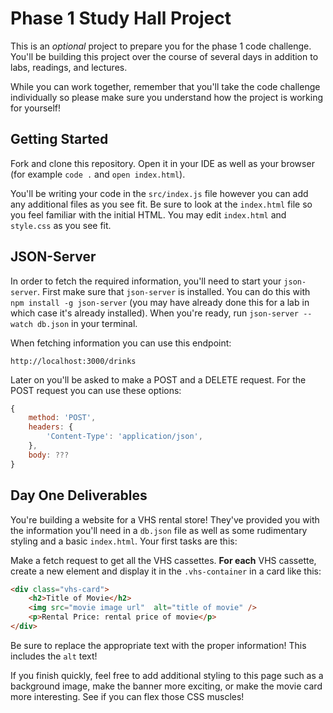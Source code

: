 # Phase 1 Study Hall Project

This is an *optional* project to prepare you for the phase 1 code challenge. You'll be building this project over the course of several days in addition to labs, readings, and lectures.

While you can work together, remember that you'll take the code challenge individually so please make sure you understand how the project is working for yourself!

## Getting Started

Fork and clone this repository. Open it in your IDE as well as your browser (for example `code .` and `open index.html`).

You'll be writing your code in the `src/index.js` file however you can add any additional files as you see fit. Be sure to look at the `index.html` file so you feel familiar with the initial HTML. You may edit `index.html` and `style.css` as you see fit.

## JSON-Server

In order to fetch the required information, you'll need to start your `json-server`. First make sure that `json-server` is installed. You can do this with `npm install -g json-server` (you may have already done this for a lab in which case it's already installed). When you're ready, run `json-server --watch db.json` in your terminal.

When fetching information you can use this endpoint:

```
http://localhost:3000/drinks
```

Later on you'll be asked to make a POST and a DELETE request. For the POST request you can use these options:

```js
{
    method: 'POST',
    headers: {
        'Content-Type': 'application/json',
    },
    body: ???
}
```

## Day One Deliverables

You're building a website for a VHS rental store! They've provided you with the information you'll need in a `db.json` file as well as some rudimentary styling and a basic `index.html`. Your first tasks are this:

Make a fetch request to get all the VHS cassettes. **For each** VHS cassette, create a new element and display it in the `.vhs-container` in a card like this:

```html
<div class="vhs-card">
    <h2>Title of Movie</h2>
    <img src="movie image url"  alt="title of movie" />
    <p>Rental Price: rental price of movie</p>
</div>
```

Be sure to replace the appropriate text with the proper information! This includes the `alt` text!

If you finish quickly, feel free to add additional styling to this page such as a background image, make the banner more exciting, or make the movie card more interesting. See if you can flex those CSS muscles!